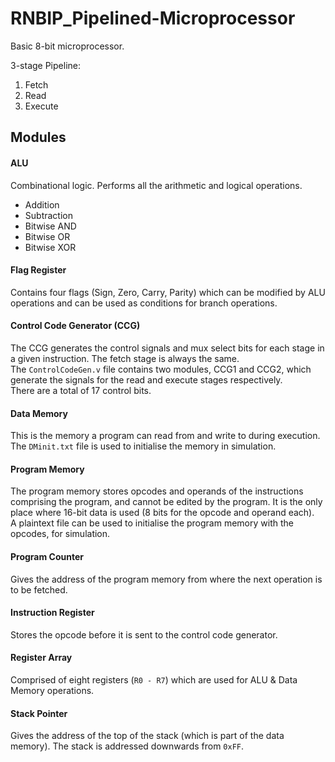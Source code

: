 # RNBIP_Pipelined-Microprocessor

Basic 8-bit microprocessor.

3-stage Pipeline:
1. Fetch
2. Read
3. Execute

## Modules

#### ALU
Combinational logic. Performs all the arithmetic and logical operations.
- Addition
- Subtraction
- Bitwise AND
- Bitwise OR
- Bitwise XOR

#### Flag Register
Contains four flags (Sign, Zero, Carry, Parity) which can be modified by ALU operations and can be used as conditions for branch operations.

#### Control Code Generator (CCG)
The CCG generates the control signals and mux select bits for each stage in a given instruction. The fetch stage is always the same.\
The `ControlCodeGen.v` file contains two modules, CCG1 and CCG2, which generate the signals for the read and execute stages respectively.\
There are a total of 17 control bits.

#### Data Memory
This is the memory a program can read from and write to during execution.\
The `DMinit.txt` file is used to initialise the memory in simulation.

#### Program Memory
The program memory stores opcodes and operands of the instructions comprising the program, and cannot be edited by the program. It is the only place where 16-bit data is used (8 bits for the opcode and operand each).\
A plaintext file can be used to initialise the program memory with the opcodes, for simulation.

#### Program Counter
Gives the address of the program memory from where the next operation is to be fetched.

#### Instruction Register
Stores the opcode before it is sent to the control code generator.

#### Register Array
Comprised of eight registers (`R0 - R7`) which are used for ALU & Data Memory operations.

#### Stack Pointer
Gives the address of the top of the stack (which is part of the data memory). The stack is addressed downwards from `0xFF`.
